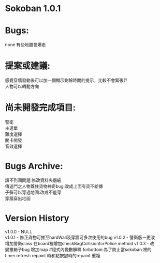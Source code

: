 ﻿# Sokoban 1.0.1

# Bugs:
  none
 有些地圖會爆走

# 提案或建議:
感覺穿牆發動後可以加一個顯示剩餘時間的提示，比較不會緊張(?\
人物可以轉動方向

# 尚未開發完成項目:
警衛\
主選單\
難度選擇\
關卡開發\
音效選擇

# Bugs Archive:
讀不到圖問題:修改資料夾層級\
傳送門之人物蓋住貨物神奇bug:改成上面有貨不給傳\
子彈可以穿過地圖:改成不能穿\
穿牆穿出地圖

# Version History
v1.0.0 - NULL\
v1.0.1 - 修正貨物可推至hardWall及穿牆可多次使用的bug
v1.0.2 - 警衛版一更改 增加警衛class 在board裡增加checkBagCollisionforPolice method 
v1.0.3 - 改變推箱子bug 增加map
#程式內變數解釋
 forbottom:為了防止當sokoban 裡的timer refresh repaint 時和點按鍵時的repaint 重複
